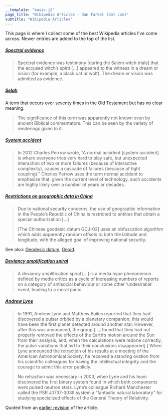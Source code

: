 ```yaml
---
__template: "basic.j2"
page_title: "Wikipedia Articles - Dan Turkel (dot com)"
subtitle: "Wikipedia Articles"
---
```


This page is where I collect some of the best Wikipedia articles I’ve come across. Newer entries are added to the top of the list.

<h5>

[Spectral evidence](https://en.wikipedia.org/wiki/Spectral_evidence)

</h5>

> Spectral evidence was testimony [during the Salem witch trials] that the accused witch’s spirit [...] appeared to the witness in a dream or vision (for example, a black cat or wolf). The dream or vision was admitted as evidence.


<h5>

[Selah](https://en.wikipedia.org/wiki/Selah)

</h5>

A term that occurs over seventy times in the Old Testament but has no clear meaning.

> The significance of this term was apparently not known even by ancient Biblical commentators. This can be seen by the variety of renderings given to it.

<h5>

[System accident](https://en.wikipedia.org/wiki/System_accident)

</h5>

> In 2012 Charles Perrow wrote, “A normal accident [system accident] is where everyone tries very hard to play safe, but unexpected interaction of two or more failures (because of interactive complexity), causes a cascade of failures (because of tight coupling).” Charles Perrow uses the term normal accident to emphasize that, given the current level of technology, such accidents are highly likely over a number of years or decades.

<h5>

[Restrictions on geographic data in China](https://en.wikipedia.org/wiki/Restrictions_on_geographic_data_in_China)

</h5>

> Due to national security concerns, the use of geographic information in the People’s Republic of China is restricted to entities that obtain a special authorization [...]
> 
> [The Chinese geodesic datum GCJ-02] uses an obfuscation algorithm which adds apparently random offsets to both the latitude and longitude, with the alleged goal of improving national security.

See also: [Geodesic datum](https://en.wikipedia.org/wiki/Geodetic_datum), [Geoid](https://en.wikipedia.org/wiki/Geoid).

<h5>

[Deviancy amplification spiral](https://en.wikipedia.org/wiki/Deviancy_amplification_spiral)

</h5>

> A deviancy amplification spiral [...] is a media hype phenomenon defined by media critics as a cycle of increasing numbers of reports on a category of antisocial behaviour or some other ‘undesirable’ event, leading to a moral panic.

<h5>

[Andrew Lyne](https://en.wikipedia.org/wiki/Andrew_Lyne)

</h5>

> In 1991, Andrew Lyne and Matthew Bailes reported that they had discovered a pulsar orbited by a planetary companion; this would have been the first planet detected around another star. However, after this was announced, the group [...] found that they had not properly removed the effects of the Earth’s motion around the Sun from their analysis, and, when the calculations were redone correctly, the pulse variations that led to their conclusions disappeared[.] When Lyne announced the retraction of his results at a meeting of the American Astronomical Society, he received a standing ovation from his scientific colleagues for having the intellectual integrity and the courage to admit this error publicly.
> 
> No retraction was necessary in 2003, when Lyne and his team discovered the first binary system found in which both components were pulsed neutron stars. Lyne’s colleague Richard Manchester called the PSR J0737-3039 system a “fantastic natural laboratory” for studying specialized effects of the General Theory of Relativity.

Quoted from an [earlier revision](https://en.wikipedia.org/w/index.php?title=Andrew_Lyne&oldid=736037511) of the article.
